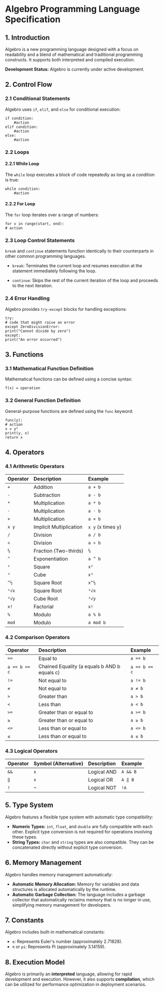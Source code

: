 # Algebro Programming Language Specification

## 1. Introduction

Algebro is a new programming language designed with a focus on readability and a blend of mathematical and traditional programming constructs. It supports both interpreted and compiled execution.

**Development Status:** Algebro is currently under active development.

## 2. Control Flow

### 2.1 Conditional Statements

Algebro uses `if`, `elif`, and `else` for conditional execution:
```
if condition:
    #action
elif condition:
    #action
else:
    #action
```

### 2.2 Loops

#### 2.2.1 While Loop

The `while` loop executes a block of code repeatedly as long as a condition is true:
```
while condition:
    #action
```

#### 2.2.2 For Loop

The `for` loop iterates over a range of numbers:
```
for v in range(start, end):
# action
```
### 2.3 Loop Control Statements

`break` and `continue` statements function identically to their counterparts in other common programming languages.

* `break`: Terminates the current loop and resumes execution at the statement immediately following the loop.

* `continue`: Skips the rest of the current iteration of the loop and proceeds to the next iteration.

### 2.4 Error Handling

Algebro provides `try-except` blocks for handling exceptions:
```
try:
# code that might raise an error
except ZeroDivisionError:
print("Cannot divide by zero")
except:
print("An error occurred")
```

## 3. Functions

### 3.1 Mathematical Function Definition

Mathematical functions can be defined using a concise syntax:
```
f(x) = operation
```

### 3.2 General Function Definition

General-purpose functions are defined using the `func` keyword:
```
func(y):
# action
x = y²
print(y, x)
return x
```

## 4. Operators

### 4.1 Arithmetic Operators

| Operator | Description | Example |
| :------- | :--------------- | :------------ |
| `+`      | Addition         | `a + b`       |
| `-`      | Subtraction      | `a - b`       |
| `*`      | Multiplication   | `a * b`       |
| `⋅`      | Multiplication   | `a ⋅ b`       |
| `×`      | Multiplication   | `a × b`       |
| `x y`    | Implicit Multiplication | `x y` (x times y) |
| `/`      | Division         | `a / b`       |
| `÷`      | Division         | `a ÷ b`       |
| `⅔`      | Fraction (Two-thirds) | `⅔`           |
| `^`      | Exponentiation   | `a ^ b`       |
| `²`      | Square           | `x²`          |
| `³`      | Cube             | `x³`          |
| `^½`     | Square Root      | `x^½`         |
| `²√x`    | Square Root      | `²√x`         |
| `³√y`    | Cube Root        | `³√y`         |
| `x!`     | Factorial        | `x!`          |
| `%`      | Modulo           | `a % b`       |
| `mod`    | Modulo           | `a mod b`     |

### 4.2 Comparison Operators

| Operator | Description              | Example           |
| :------- | :----------------------- | :---------------- |
| `==`     | Equal to                 | `a == b`          |
| `a == b == c` | Chained Equality (a equals b AND b equals c) | `a == b == c`     |
| `!=`     | Not equal to             | `a != b`          |
| `≠`      | Not equal to             | `a ≠ b`           |
| `>`      | Greater than             | `a > b`           |
| `<`      | Less than                | `a < b`           |
| `>=`     | Greater than or equal to | `a >= b`          |
| `≥`      | Greater than or equal to | `a ≥ b`           |
| `<=`     | Less than or equal to    | `a <= b`          |
| `≤`      | Less than or equal to    | `a ≤ b`           |

### 4.3 Logical Operators

| Operator | Symbol (Alternative) | Description | Example |
| :------- | :------------------- | :---------- | :------------ |
| `&&`     | `∧`                  | Logical AND | `A && B`      |
| `‖`     | `∨`                  | Logical OR  | `A ‖ B`      |
| `!`      | `¬`                  | Logical NOT | `!A`          |

## 5. Type System

Algebro features a flexible type system with automatic type compatibility:

* **Numeric Types:** `int`, `float`, and `double` are fully compatible with each other. Explicit type conversion is not required for operations involving these types.
* **String Types:** `char` and `string` types are also compatible. They can be concatenated directly without explicit type conversion.

## 6. Memory Management

Algebro handles memory management automatically:

* **Automatic Memory Allocation:** Memory for variables and data structures is allocated automatically by the runtime.
* **Automatic Garbage Collection:** The language includes a garbage collector that automatically reclaims memory that is no longer in use, simplifying memory management for developers.

## 7. Constants

Algebro includes built-in mathematical constants:

* `e`: Represents Euler's number (approximately 2.71828).
* `π` or `pi`: Represents Pi (approximately 3.14159).

## 8. Execution Model

Algebro is primarily an **interpreted** language, allowing for rapid development and execution. However, it also supports **compilation**, which can be utilized for performance optimization in deployment scenarios.
